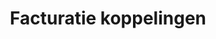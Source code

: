 ---
title: Facturatie koppelingen
image: images/@stock/facturatie-koppelingen.png 
link_to: facturatie-koppelingen
---